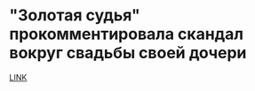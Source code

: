 # "Золотая судья" прокомментировала скандал вокруг свадьбы своей дочери



[LINK](https://varlamov.ru/2470863.html)